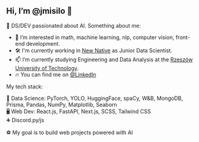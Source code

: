 ## Hi, I’m @jmisilo 👋

🥰 DS/DEV passionated about AI. Something about me:

- 👀 I’m interested in math, machine learning, nlp, computer vision, front-end development.
- 🛠️ I'm currently working in [New Native](newnative.ai) as Junior Data Scientist.
- 📫 I’m currently studying Engineering and Data Analysis at the [Rzeszów University of Technology](https://w.prz.edu.pl/en/).
- 🔥 You can find me on [@LinkedIn](https://www.linkedin.com/in/jakub-misi%C5%82o-2bb6781ab/)

My tech stack:

🤖 Data Science: PyTorch, YOLO, HuggingFace, spaCy, W&B, MongoDB, Prisma, Pandas, NumPy, Matplotlib, Seaborn<br>
🖥 Web Dev: React.js, FastAPI, Next.js, SCSS, Tailwind CSS<br>
➕ Discord.py/js<br>


⚽ My goal is to build web projects powered with AI
